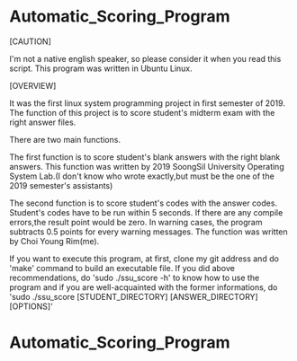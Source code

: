 # Automatic_Scoring_Program

[CAUTION]

I'm not a native english speaker, so please consider it when you read this script. This program was written in Ubuntu Linux.

[OVERVIEW]

It was the first linux system programming project in first semester of 2019.
The function of this project is to score student's midterm exam with the right answer files. 

There are two main functions. 

The first function is to score student's blank answers with the right blank answers. This function was written by 2019 SoongSil University Operating System Lab.(I don't know who wrote exactly,but must be the one of the 2019 semester's assistants)

The second function is to score student's codes with the answer codes. Student's codes have to be run within 5 seconds. If there are any compile errors,the result point would be zero. In warning cases, the program subtracts 0.5 points for every warning messages. The function was written by Choi Young Rim(me).

If you want to execute this program, at first, clone my git address and do 'make' command to build an executable file.
If you did above recommendations, do 'sudo ./ssu_score -h' to know how to use the program and if you are well-acquainted with the former informations, do 'sudo ./ssu_score [STUDENT_DIRECTORY] [ANSWER_DIRECTORY] [OPTIONS]'
# Automatic_Scoring_Program
